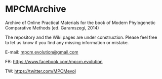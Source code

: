 # MPCMArchive
Archive of Online Practical Materials for the book of Modern Phylogenetic Comparative Methods (ed. Garamszegi, 2014)

The repository and the Wiki pages are under construction. Please feel free to let us know if you find any missing information or mistake.

E-mail: mpcm.evolution@gmail.com

FB: https://www.facebook.com/mpcm.evolution

TW: https://twitter.com/MPCMevol
